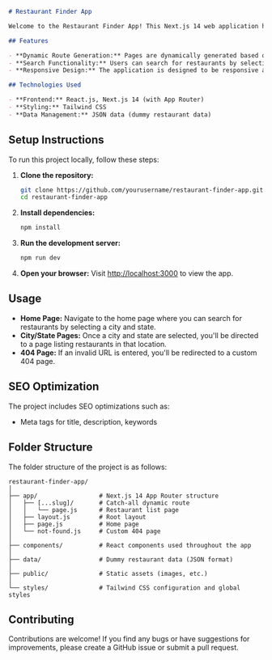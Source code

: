 
```markdown
# Restaurant Finder App

Welcome to the Restaurant Finder App! This Next.js 14 web application helps users find restaurants based on their dietary preferences across different cities and states in the United States.

## Features

- **Dynamic Route Generation:** Pages are dynamically generated based on city and state URLs (`yourwebsite.com/city/state`) using [...slug] catch-all routing.
- **Search Functionality:** Users can search for restaurants by selecting a city and state from dropdown menus.
- **Responsive Design:** The application is designed to be responsive and accessible on various devices.

## Technologies Used

- **Frontend:** React.js, Next.js 14 (with App Router)
- **Styling:** Tailwind CSS
- **Data Management:** JSON data (dummy restaurant data)
```
## Setup Instructions

To run this project locally, follow these steps:

1. **Clone the repository:**
   ```bash
   git clone https://github.com/yourusername/restaurant-finder-app.git
   cd restaurant-finder-app
   ```

2. **Install dependencies:**
   ```bash
   npm install
   ```

3. **Run the development server:**
   ```bash
   npm run dev
   ```

4. **Open your browser:**
   Visit [http://localhost:3000](http://localhost:3000) to view the app.

## Usage

- **Home Page:** Navigate to the home page where you can search for restaurants by selecting a city and state.
- **City/State Pages:** Once a city and state are selected, you'll be directed to a page listing restaurants in that location.
- **404 Page:** If an invalid URL is entered, you'll be redirected to a custom 404 page.

## SEO Optimization

The project includes SEO optimizations such as:
- Meta tags for title, description, keywords

## Folder Structure

The folder structure of the project is as follows:

```
restaurant-finder-app/
│
├── app/                 # Next.js 14 App Router structure
│   ├── [...slug]/       # Catch-all dynamic route
│   │   └── page.js      # Restaurant list page
│   ├── layout.js        # Root layout
│   ├── page.js          # Home page
│   └── not-found.js     # Custom 404 page
│
├── components/          # React components used throughout the app
│
├── data/                # Dummy restaurant data (JSON format)
│
├── public/              # Static assets (images, etc.)
│
└── styles/              # Tailwind CSS configuration and global styles
```

## Contributing

Contributions are welcome! If you find any bugs or have suggestions for improvements, please create a GitHub issue or submit a pull request.

